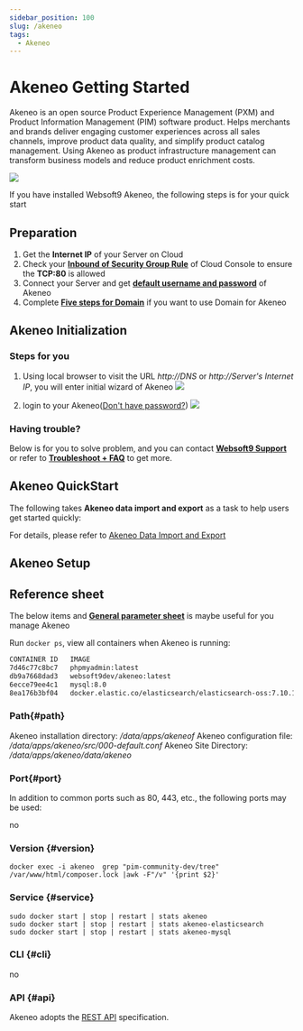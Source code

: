 ```yaml
---
sidebar_position: 100
slug: /akeneo
tags:
  - Akeneo
---
```


# Akeneo Getting Started

Akeneo is an open source Product Experience Management (PXM) and Product Information Management (PIM) software product. Helps merchants and brands deliver engaging customer experiences across all sales channels, improve product data quality, and simplify product catalog management. Using Akeneo as product infrastructure management can transform business models and reduce product enrichment costs.

![](https://libs.websoft9.com/Websoft9/DocsPicture/en/akeneo/akeneo-main-websoft9.png)

If you have installed Websoft9 Akeneo, the following steps is for your quick start

## Preparation

1. Get the **Internet IP** of your Server on Cloud
2. Check your **[Inbound of Security Group Rule](./administrator/firewall#security)** of Cloud Console to ensure the **TCP:80** is allowed
3. Connect your Server and get **[default username and password](./user/credentials)** of Akeneo
4. Complete **[Five steps for Domain](./administrator/domain_step)** if you want to use Domain for Akeneo

## Akeneo Initialization

### Steps for you

1. Using local browser to visit the URL *http://DNS* or *http://Server's Internet IP*, you will enter initial wizard of Akeneo
   ![](https://libs.websoft9.com/Websoft9/DocsPicture/zh/akeneo/akeneo-login-websoft9.png)

2. login to your Akeneo([Don't have password?](./user/credentials))
   ![](https://libs.websoft9.com/Websoft9/DocsPicture/zh/akeneo/akeneo-product-websoft9.png)

### Having trouble?

Below is for you to solve problem, and you can contact **[Websoft9 Support](./helpdesk)** or refer to **[Troubleshoot + FAQ](./faq#setup)** to get more.  

## Akeneo QuickStart

The following takes **Akeneo data import and export** as a task to help users get started quickly:

For details, please refer to [Akeneo Data Import and Export](https://docs.akeneo.com/6.0/import_and_export_data/index.html)

## Akeneo Setup

## Reference sheet

The below items and **[General parameter sheet](./administrator/parameter)** is maybe useful for you manage Akeneo

Run `docker ps`, view all containers when Akeneo is running:  

```bash
CONTAINER ID   IMAGE                                                      COMMAND                  CREATED         STATUS         PORTS                                                  NAMES
7d46c77c8bc7   phpmyadmin:latest                                          "/docker-entrypoint.…"   6 minutes ago   Up 6 minutes   0.0.0.0:9090->80/tcp, :::9090->80/tcp                  phpmyadmin
db9a7668dad3   websoft9dev/akeneo:latest                                  "/entrypoint.sh /usr…"   7 minutes ago   Up 6 minutes   0.0.0.0:9001->80/tcp, :::9001->80/tcp                  akeneo
6ecce79ee4c1   mysql:8.0                                                  "docker-entrypoint.s…"   7 minutes ago   Up 6 minutes   0.0.0.0:3306->3306/tcp, :::3306->3306/tcp, 33060/tcp   akeneo-mysql
8ea176b3bf04   docker.elastic.co/elasticsearch/elasticsearch-oss:7.10.1   "/tini -- /usr/local…"   7 minutes ago   Up 6 minutes   0.0.0.0:9200->9200/tcp, :::9200->9200/tcp, 9300/tcp    akeneo-elasticsearch
```

### Path{#path}

Akeneo installation directory: */data/apps/akeneof*
Akeneo configuration file: */data/apps/akeneo/src/000-default.conf*
Akeneo Site Directory: */data/apps/akeneo/data/akeneo*   

### Port{#port}

In addition to common ports such as 80, 443, etc., the following ports may be used:

no

### Version {#version}

```
docker exec -i akeneo  grep "pim-community-dev/tree" /var/www/html/composer.lock |awk -F"/v" '{print $2}'
```

### Service {#service}

```shell
sudo docker start | stop | restart | stats akeneo
sudo docker start | stop | restart | stats akeneo-elasticsearch
sudo docker start | stop | restart | stats akeneo-mysql
```

### CLI {#cli}

no

### API {#api}

Akeneo adopts the [REST API](https://api.akeneo.com/documentation/introduction.html) specification.